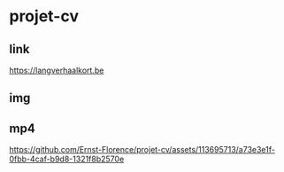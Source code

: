 # projet-cv

## link
https://langverhaalkort.be

## img

## mp4


https://github.com/Ernst-Florence/projet-cv/assets/113695713/a73e3e1f-0fbb-4caf-b9d8-1321f8b2570e


